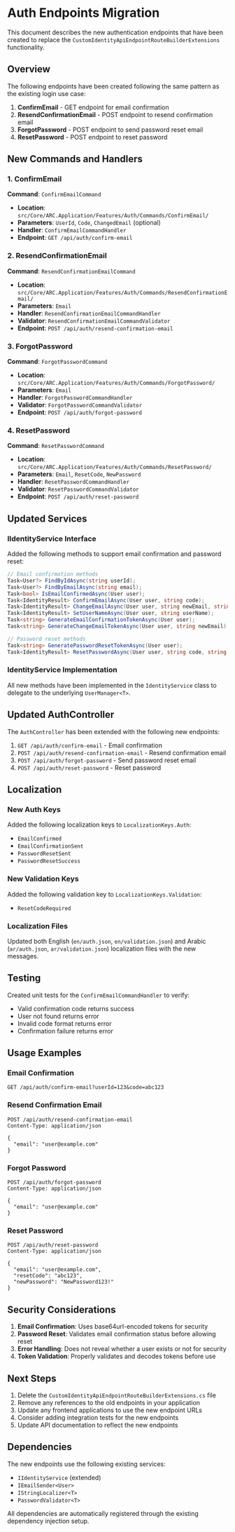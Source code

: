 # Auth Endpoints Migration

This document describes the new authentication endpoints that have been created to replace the `CustomIdentityApiEndpointRouteBuilderExtensions` functionality.

## Overview

The following endpoints have been created following the same pattern as the existing login use case:

1. **ConfirmEmail** - GET endpoint for email confirmation
2. **ResendConfirmationEmail** - POST endpoint to resend confirmation email
3. **ForgotPassword** - POST endpoint to send password reset email
4. **ResetPassword** - POST endpoint to reset password

## New Commands and Handlers

### 1. ConfirmEmail

**Command**: `ConfirmEmailCommand`

- **Location**: `src/Core/ARC.Application/Features/Auth/Commands/ConfirmEmail/`
- **Parameters**: `UserId`, `Code`, `ChangedEmail` (optional)
- **Handler**: `ConfirmEmailCommandHandler`
- **Endpoint**: `GET /api/auth/confirm-email`

### 2. ResendConfirmationEmail

**Command**: `ResendConfirmationEmailCommand`

- **Location**: `src/Core/ARC.Application/Features/Auth/Commands/ResendConfirmationEmail/`
- **Parameters**: `Email`
- **Handler**: `ResendConfirmationEmailCommandHandler`
- **Validator**: `ResendConfirmationEmailCommandValidator`
- **Endpoint**: `POST /api/auth/resend-confirmation-email`

### 3. ForgotPassword

**Command**: `ForgotPasswordCommand`

- **Location**: `src/Core/ARC.Application/Features/Auth/Commands/ForgotPassword/`
- **Parameters**: `Email`
- **Handler**: `ForgotPasswordCommandHandler`
- **Validator**: `ForgotPasswordCommandValidator`
- **Endpoint**: `POST /api/auth/forgot-password`

### 4. ResetPassword

**Command**: `ResetPasswordCommand`

- **Location**: `src/Core/ARC.Application/Features/Auth/Commands/ResetPassword/`
- **Parameters**: `Email`, `ResetCode`, `NewPassword`
- **Handler**: `ResetPasswordCommandHandler`
- **Validator**: `ResetPasswordCommandValidator`
- **Endpoint**: `POST /api/auth/reset-password`

## Updated Services

### IIdentityService Interface

Added the following methods to support email confirmation and password reset:

```csharp
// Email confirmation methods
Task<User?> FindByIdAsync(string userId);
Task<User?> FindByEmailAsync(string email);
Task<bool> IsEmailConfirmedAsync(User user);
Task<IdentityResult> ConfirmEmailAsync(User user, string code);
Task<IdentityResult> ChangeEmailAsync(User user, string newEmail, string code);
Task<IdentityResult> SetUserNameAsync(User user, string userName);
Task<string> GenerateEmailConfirmationTokenAsync(User user);
Task<string> GenerateChangeEmailTokenAsync(User user, string newEmail);

// Password reset methods
Task<string> GeneratePasswordResetTokenAsync(User user);
Task<IdentityResult> ResetPasswordAsync(User user, string code, string newPassword);
```

### IdentityService Implementation

All new methods have been implemented in the `IdentityService` class to delegate to the underlying `UserManager<T>`.

## Updated AuthController

The `AuthController` has been extended with the following new endpoints:

1. `GET /api/auth/confirm-email` - Email confirmation
2. `POST /api/auth/resend-confirmation-email` - Resend confirmation email
3. `POST /api/auth/forgot-password` - Send password reset email
4. `POST /api/auth/reset-password` - Reset password

## Localization

### New Auth Keys

Added the following localization keys to `LocalizationKeys.Auth`:

- `EmailConfirmed`
- `EmailConfirmationSent`
- `PasswordResetSent`
- `PasswordResetSuccess`

### New Validation Keys

Added the following validation key to `LocalizationKeys.Validation`:

- `ResetCodeRequired`

### Localization Files

Updated both English (`en/auth.json`, `en/validation.json`) and Arabic (`ar/auth.json`, `ar/validation.json`) localization files with the new messages.

## Testing

Created unit tests for the `ConfirmEmailCommandHandler` to verify:

- Valid confirmation code returns success
- User not found returns error
- Invalid code format returns error
- Confirmation failure returns error

## Usage Examples

### Email Confirmation

```http
GET /api/auth/confirm-email?userId=123&code=abc123
```

### Resend Confirmation Email

```http
POST /api/auth/resend-confirmation-email
Content-Type: application/json

{
  "email": "user@example.com"
}
```

### Forgot Password

```http
POST /api/auth/forgot-password
Content-Type: application/json

{
  "email": "user@example.com"
}
```

### Reset Password

```http
POST /api/auth/reset-password
Content-Type: application/json

{
  "email": "user@example.com",
  "resetCode": "abc123",
  "newPassword": "NewPassword123!"
}
```

## Security Considerations

1. **Email Confirmation**: Uses base64url-encoded tokens for security
2. **Password Reset**: Validates email confirmation status before allowing reset
3. **Error Handling**: Does not reveal whether a user exists or not for security
4. **Token Validation**: Properly validates and decodes tokens before use

## Next Steps

1. Delete the `CustomIdentityApiEndpointRouteBuilderExtensions.cs` file
2. Remove any references to the old endpoints in your application
3. Update any frontend applications to use the new endpoint URLs
4. Consider adding integration tests for the new endpoints
5. Update API documentation to reflect the new endpoints

## Dependencies

The new endpoints use the following existing services:

- `IIdentityService` (extended)
- `IEmailSender<User>`
- `IStringLocalizer<T>`
- `PasswordValidator<T>`

All dependencies are automatically registered through the existing dependency injection setup.
